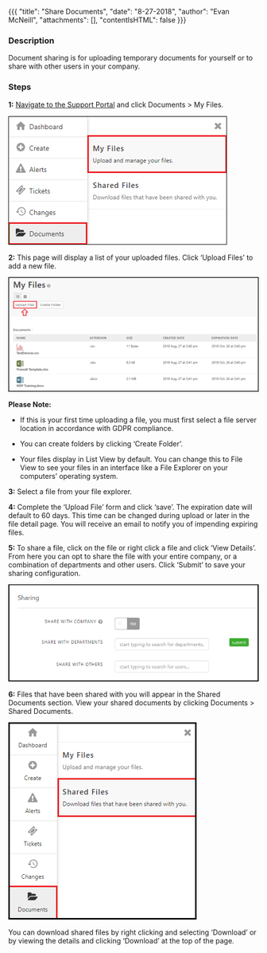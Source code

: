 {{{
  "title": "Share Documents",
  "date": "8-27-2018",
  "author": "Evan McNeill",
  "attachments": [],
  "contentIsHTML": false
}}}

### Description

Document sharing is for uploading temporary documents for yourself or to share with other users in your company.

### Steps

**1:** [Navigate to the Support Portal](how-to-navigate-to-managed-support-portal.md) and click Documents > My Files.

  ![Documents](../../images/managedsupport/documents-1.png)
  
**2:** This page will display a list of your uploaded files.  Click ‘Upload Files’ to add a new file.
  
  ![Documents](../../images/managedsupport/documents-2.png)
  
**Please Note:**

- If this is your first time uploading a file, you must first select a file server location in accordance with GDPR compliance.

- You can create folders by clicking ‘Create Folder’.

- Your files display in List View by default.  You can change this to File View to see your files in an interface like a File Explorer on your computers’ operating system. 

**3:** Select a file from your file explorer.

**4:** Complete the ‘Upload File’ form and click ‘save’.  The expiration date will default to 60 days.  This time can be changed during upload or later in the file detail page.  You will receive an email to notify you of impending expiring files.

**5:** To share a file, click on the file or right click a file and click ‘View Details’.  From here you can opt to share the file with your entire company, or a combination of departments and other users.  Click ‘Submit’ to save your sharing configuration.
  
  ![Documents](../../images/managedsupport/documents-3.png)
  
**6:** Files that have been shared with you will appear in the Shared Documents section.  View your shared documents by clicking Documents > Shared Documents.  
  
  ![Documents](../../images/managedsupport/documents-4.png)
  
You can download shared files by right clicking and selecting ‘Download’ or by viewing the details and clicking ‘Download’ at the top of the page.  

